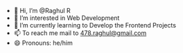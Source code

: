 - 💞️ Hi, I’m @Raghul R
- 👀 I’m interested in Web Development
- 🌱 I’m currently learning to Develop the Frontend Projects
- 📫 To reach me mail to 478.raghul@gmail.com
- 😄 Pronouns: he/him

<!---
Raghul-R-467/Raghul-R-467 is a ✨ special ✨ repository because its `README.md` (this file) appears on your GitHub profile.
You can click the Preview link to take a look at your changes.
--->
